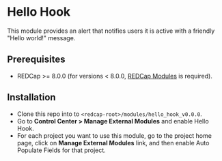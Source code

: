 # Hello Hook

This module provides an alert that notifies users it is active with a friendly "Hello world!" message.

## Prerequisites
- REDCap >= 8.0.0 (for versions < 8.0.0, [REDCap Modules](https://github.com/vanderbilt/redcap-external-modules) is required).

## Installation
- Clone this repo into to `<redcap-root>/modules/hello_hook_v0.0.0`.
- Go to **Control Center > Manage External Modules** and enable Hello Hook.
- For each project you want to use this module, go to the project home page, click on **Manage External Modules** link, and then enable Auto Populate Fields for that project.

